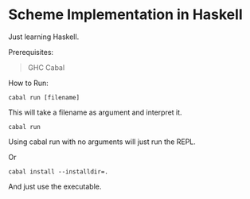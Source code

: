 # Scheme Implementation in Haskell

Just learning Haskell.

Prerequisites:

> GHC
> Cabal

How to Run:

```
cabal run [filename]
```
This will take a filename as argument and interpret it.

```
cabal run
```
Using cabal run with no arguments will just run the REPL.

Or
```
cabal install --installdir=.
```
And just use the executable.
